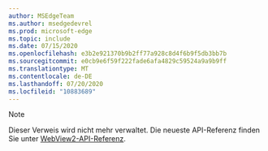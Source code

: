 ```yaml
---
author: MSEdgeTeam
ms.author: msedgedevrel
ms.prod: microsoft-edge
ms.topic: include
ms.date: 07/15/2020
ms.openlocfilehash: e3b2e921370b9b2ff77a928c8d4f6b9f5db3bb7b
ms.sourcegitcommit: e0cb9e6f59f222fade6afa4829c59524a9a9b9ff
ms.translationtype: MT
ms.contentlocale: de-DE
ms.lasthandoff: 07/20/2020
ms.locfileid: "10883689"
---
```

> [!NOTE]
> Dieser Verweis wird nicht mehr verwaltet. Die neueste API-Referenz finden Sie unter [WebView2-API-Referenz][WebView2APIReference].

<!-- image links -->  

<!-- links -->  

[WebView2APIReference]: /microsoft-edge/webview2/webview2-api-reference "WebView2-API-Referenz" 
